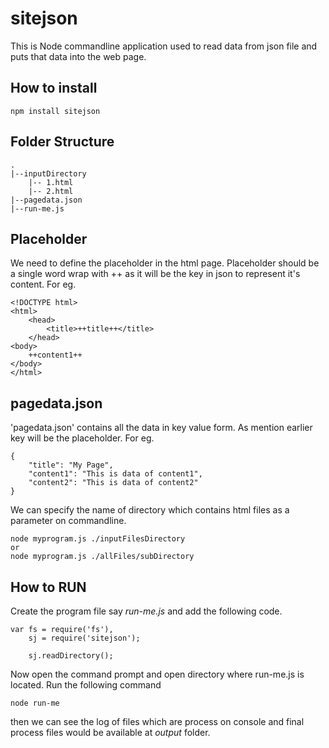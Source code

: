 sitejson
========
This is Node commandline application used to read data from json file and puts that data into the web page.

How to install
-----
````
npm install sitejson
````

Folder Structure
----
`````````
.
|--inputDirectory
	|-- 1.html
	|-- 2.html
|--pagedata.json
|--run-me.js
`````````
Placeholder
----
We need to define the placeholder in the html page. Placeholder should be a single word wrap with ++ as it will be the key in json to represent it's content.
For eg.
``````
<!DOCTYPE html>
<html>
	<head>
		<title>++title++</title>
	</head>
<body>
	++content1++  
</body>
</html> 
``````
pagedata.json
----
'pagedata.json' contains all the data in key value form. As mention earlier key will be the placeholder. 
For eg.
``````````
{
	"title": "My Page",
	"content1": "This is data of content1",
	"content2": "This is data of content2"	
}
``````````

We can specify the name of directory which contains html files as a parameter on commandline.
````
node myprogram.js ./inputFilesDirectory
or
node myprogram.js ./allFiles/subDirectory

````


How to RUN
-----
Create the program file say *run-me.js* and add the following code.
````
var fs = require('fs'),
    sj = require('sitejson');	

    sj.readDirectory();

````
Now open the command prompt and open directory where run-me.js is located.
Run the following command
```````
node run-me
```````
then we can see the log of files which are process on console and final process files would be available at *output* folder. 



	
